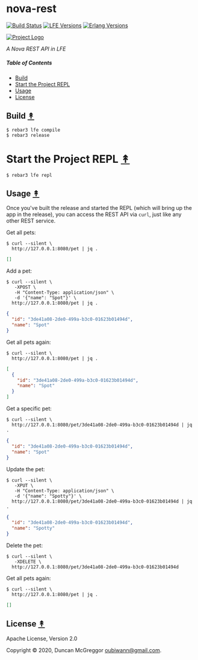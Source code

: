 # nova-rest

[![Build Status][travis-badge]][travis]
[![LFE Versions][lfe-badge]][lfe]
[![Erlang Versions][erlang-badge]][versions]

[![Project Logo][logo]][logo-large]

*A Nova REST API in  LFE*

##### Table of Contents

* [Build](#build-)
* [Start the Project REPL](#start-the-repl-)
* [Usage](#usage-)
* [License](#license-)


## Build [&#x219F;](#table-of-contents)

```shell
$ rebar3 lfe compile
$ rebar3 release
```

# Start the Project REPL [&#x219F;](#table-of-contents)

```shell
$ rebar3 lfe repl
```

## Usage [&#x219F;](#table-of-contents)

Once you've built the release and started the REPL (which will bring up the app
in the release), you can access the REST API via `curl`, just like any other
REST service.

Get all pets:

```shell
$ curl --silent \
  http://127.0.0.1:8080/pet | jq .
```

```json
[]
```

Add a pet:

```shell
$ curl --silent \
   -XPOST \
   -H "Content-Type: application/json" \
   -d '{"name": "Spot"}' \
  http://127.0.0.1:8080/pet | jq .
```

```json
{
  "id": "3de41a08-2de0-499a-b3c0-01623b01494d",
  "name": "Spot"
}
```

Get all pets again:

```shell
$ curl --silent \
  http://127.0.0.1:8080/pet | jq .
```

```json
[
  {
    "id": "3de41a08-2de0-499a-b3c0-01623b01494d",
    "name": "Spot"
  }
]
```

Get a specific pet:

```shell
$ curl --silent \
  http://127.0.0.1:8080/pet/3de41a08-2de0-499a-b3c0-01623b01494d | jq .
```

```json
{
  "id": "3de41a08-2de0-499a-b3c0-01623b01494d",
  "name": "Spot"
}
```

Update the pet:

```shell
$ curl --silent \
   -XPUT \
   -H "Content-Type: application/json" \
   -d '{"name": "Spotty"}' \
  http://127.0.0.1:8080/pet/3de41a08-2de0-499a-b3c0-01623b01494d | jq .
```

```json
{
  "id": "3de41a08-2de0-499a-b3c0-01623b01494d",
  "name": "Spotty"
}
```

Delete the pet:

```shell
$ curl --silent \
   -XDELETE \
  http://127.0.0.1:8080/pet/3de41a08-2de0-499a-b3c0-01623b01494d
```

Get all pets again:

```shell
$ curl --silent \
  http://127.0.0.1:8080/pet | jq .
```

```json
[]
```

## License [&#x219F;](#table-of-contents)

Apache License, Version 2.0

Copyright © 2020, Duncan McGreggor <oubiwann@gmail.com>.

<!-- Named page links below: /-->

[logo]: https://avatars1.githubusercontent.com/u/3434967?s=250
[logo-large]: https://avatars1.githubusercontent.com/u/3434967
[github]: https://github.com/ORG/nova-rest
[gitlab]: https://gitlab.com/ORG/nova-rest
[travis]: https://travis-ci.org/ORG/nova-rest
[travis-badge]: https://img.shields.io/travis/ORG/nova-rest.svg
[gh-actions-badge]: https://github.com/ORG/nova-rest/workflows/Go/badge.svg
[gh-actions]: https://github.com/ORG/nova-rest/actions
[lfe]: https://github.com/rvirding/lfe
[lfe-badge]: https://img.shields.io/badge/lfe-1.3.0-blue.svg
[erlang-badge]: https://img.shields.io/badge/erlang-19%20to%2023-blue.svg
[versions]: https://github.com/ORG/nova-rest/blob/master/.travis.yml
